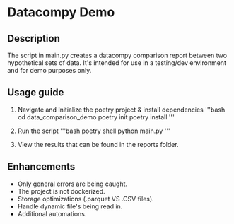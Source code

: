 # Datacompy Demo

## Description

The script in main.py creates a datacompy comparison report between two hypothetical sets of data. It's intended for use in a testing/dev environment and for demo purposes only. 

## Usage guide

1. Navigate and Initialize the poetry project & install dependencies
'''bash
cd data_comparison_demo
poetry init
poetry install
'''

3. Run the script 
'''bash
poetry shell
python main.py
''' 

4. View the results that can be found in the reports folder.

## Enhancements
- Only general errors are being caught.
- The project is not dockerized.
- Storage optimizations (.parquet VS .CSV files). 
- Handle dynamic file's being read in.
- Additional automations.
